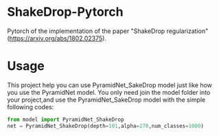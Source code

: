 # ShakeDrop-Pytorch
Pytorch of the implementation of the paper "ShakeDrop regularization" (https://arxiv.org/abs/1802.02375).
# Usage
This project help you can use PyramidNet_SakeDrop model just like how you use the PyramidNet model. 
You only need join the model folder into your project,and use the PyramidNet_SakeDrop model with the simple following codes:
``` python
from model import PyramidNet_ShakeDrop
net = PyramidNet_ShakeDrop(depth=101,alpha=270,num_classes=1000)
```
